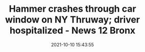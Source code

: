 ---
"title": "Hammer crashes through car window on NY Thruway; driver hospitalized - News 12 Bronx"
"date": "2021-10-10 15:43:55"
"feed_name": "GOOGLENEWSCONSTRUCTION"
"feed_website": "https://news.google.com/search?q=construction%2Bincident&hl=en-US&gl=US&ceid=US:en"
"feed_rss": "https://news.google.com/rss/search?q=construction%2Bincident&hl=en-US&gl=US&ceid=US:en"
"link": "https://bronx.news12.com/hammer-crashes-through-car-window-on-ny-thruway-driver-hospitalized"
"source": "{'href': 'https://bronx.news12.com', 'title': 'News 12 Bronx'}"
"file": "_posts/2021-1-1-ceb4963d4d9e2a36a087ea840a9b53162c417e9a.md"
"accident": "0"
"drilling": "0"
"dead": "0"
"injured": "0"
"arrested": "0"
"place": "unknown place"
"where": "unknown site"
"causes": "unknown"
"place_uri": "unknown place"
---